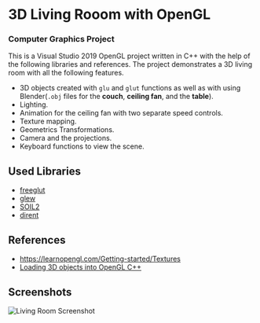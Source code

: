 # 3D Living Rooom with OpenGL
### Computer Graphics Project
This is a Visual Studio 2019 OpenGL project written in C++ with the help of the following libraries and references. The project demonstrates a 3D living room with all the following features.
* 3D objects created with `glu` and `glut` functions as well as with using Blender(`.obj` files for the **couch**, **ceiling fan**, and the **table**).
* Lighting.
* Animation for the ceiling fan with two separate speed controls.
* Texture mapping.
* Geometrics Transformations.
* Camera and the projections.
* Keyboard functions to view the scene.

## Used Libraries
* [freeglut](http://prdownloads.sourceforge.net/freeglut/freeglut-3.0.0.tar.gz?download)
* [glew](https://sourceforge.net/projects/glew/files/glew/2.1.0/glew-2.1.0-win32.zip/download)
* [SOIL2](https://github.com/SpartanJ/SOIL2)
* [dirent](https://github.com/tronkko/dirent)

## References 
* https://learnopengl.com/Getting-started/Textures
* [Loading 3D objects into OpenGL C++](https://github.com/WHKnightZ/OpenGL-Load-Model)

## Screenshots
![Living Room Screenshot](https://github.com/s16417/ProjectLivingRooom/blob/master/screenshots/Capture.PNG)
